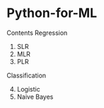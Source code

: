 # Python-for-ML

Contents
Regression
1. SLR
2. MLR
3. PLR

Classification

4. Logistic
5. Naive Bayes
